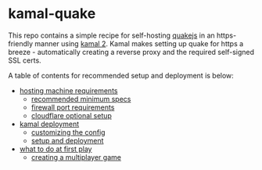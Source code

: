 # kamal-quake

This repo contains a simple recipe for self-hosting [quakejs]() in an https-friendly manner using [kamal 2](). Kamal makes setting up quake for https a breeze - automatically creating a reverse proxy and the required self-signed SSL certs.

A table of contents for recommended setup and deployment is below:

- [hosting machine requirements]()
  - [recommended minimum specs]()
  - [firewall port requirements]()
  - [cloudflare optional setup]()
- [kamal deployment]()
  - [customizing the config]()
  - [setup and deployment]()
- [what to do at first play]()
  - [creating a multiplayer game]()
